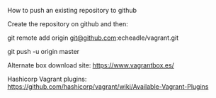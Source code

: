 How to push an existing repository to github

Create the repository on github and then:

git remote add origin git@github.com:echeadle/vagrant.git

git push -u origin master

Alternate box download site:
https://www.vagrantbox.es/

Hashicorp Vagrant plugins:
https://github.com/hashicorp/vagrant/wiki/Available-Vagrant-Plugins
